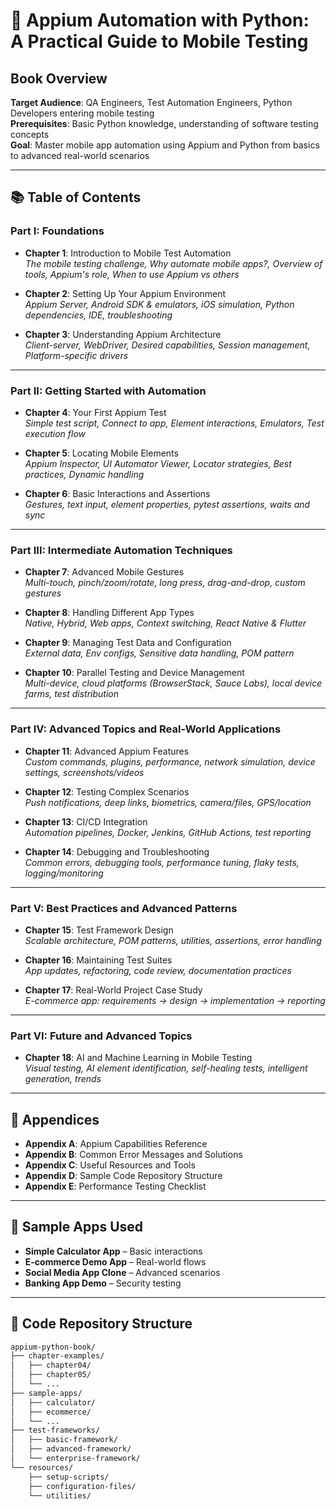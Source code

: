 # 📘 Appium Automation with Python: A Practical Guide to Mobile Testing

## Book Overview

**Target Audience**: QA Engineers, Test Automation Engineers, Python Developers entering mobile testing  
**Prerequisites**: Basic Python knowledge, understanding of software testing concepts  
**Goal**: Master mobile app automation using Appium and Python from basics to advanced real-world scenarios

---

## 📚 Table of Contents

### Part I: Foundations
- **Chapter 1**: Introduction to Mobile Test Automation  
  _The mobile testing challenge, Why automate mobile apps?, Overview of tools, Appium's role, When to use Appium vs others_

- **Chapter 2**: Setting Up Your Appium Environment  
  _Appium Server, Android SDK & emulators, iOS simulation, Python dependencies, IDE, troubleshooting_

- **Chapter 3**: Understanding Appium Architecture  
  _Client-server, WebDriver, Desired capabilities, Session management, Platform-specific drivers_

---

### Part II: Getting Started with Automation
- **Chapter 4**: Your First Appium Test  
  _Simple test script, Connect to app, Element interactions, Emulators, Test execution flow_

- **Chapter 5**: Locating Mobile Elements  
  _Appium Inspector, UI Automator Viewer, Locator strategies, Best practices, Dynamic handling_

- **Chapter 6**: Basic Interactions and Assertions  
  _Gestures, text input, element properties, pytest assertions, waits and sync_

---

### Part III: Intermediate Automation Techniques
- **Chapter 7**: Advanced Mobile Gestures  
  _Multi-touch, pinch/zoom/rotate, long press, drag-and-drop, custom gestures_

- **Chapter 8**: Handling Different App Types  
  _Native, Hybrid, Web apps, Context switching, React Native & Flutter_

- **Chapter 9**: Managing Test Data and Configuration  
  _External data, Env configs, Sensitive data handling, POM pattern_

- **Chapter 10**: Parallel Testing and Device Management  
  _Multi-device, cloud platforms (BrowserStack, Sauce Labs), local device farms, test distribution_

---

### Part IV: Advanced Topics and Real-World Applications
- **Chapter 11**: Advanced Appium Features  
  _Custom commands, plugins, performance, network simulation, device settings, screenshots/videos_

- **Chapter 12**: Testing Complex Scenarios  
  _Push notifications, deep links, biometrics, camera/files, GPS/location_

- **Chapter 13**: CI/CD Integration  
  _Automation pipelines, Docker, Jenkins, GitHub Actions, test reporting_

- **Chapter 14**: Debugging and Troubleshooting  
  _Common errors, debugging tools, performance tuning, flaky tests, logging/monitoring_

---

### Part V: Best Practices and Advanced Patterns
- **Chapter 15**: Test Framework Design  
  _Scalable architecture, POM patterns, utilities, assertions, error handling_

- **Chapter 16**: Maintaining Test Suites  
  _App updates, refactoring, code review, documentation practices_

- **Chapter 17**: Real-World Project Case Study  
  _E-commerce app: requirements → design → implementation → reporting_

---

### Part VI: Future and Advanced Topics
- **Chapter 18**: AI and Machine Learning in Mobile Testing  
  _Visual testing, AI element identification, self-healing tests, intelligent generation, trends_

---

## 📎 Appendices
- **Appendix A**: Appium Capabilities Reference  
- **Appendix B**: Common Error Messages and Solutions  
- **Appendix C**: Useful Resources and Tools  
- **Appendix D**: Sample Code Repository Structure  
- **Appendix E**: Performance Testing Checklist

---

## 🔧 Sample Apps Used
- **Simple Calculator App** – Basic interactions  
- **E-commerce Demo App** – Real-world flows  
- **Social Media App Clone** – Advanced scenarios  
- **Banking App Demo** – Security testing

---

## 📂 Code Repository Structure

```bash
appium-python-book/
├── chapter-examples/
│   ├── chapter04/
│   ├── chapter05/
│   └── ...
├── sample-apps/
│   ├── calculator/
│   ├── ecommerce/
│   └── ...
├── test-frameworks/
│   ├── basic-framework/
│   ├── advanced-framework/
│   └── enterprise-framework/
└── resources/
    ├── setup-scripts/
    ├── configuration-files/
    └── utilities/
